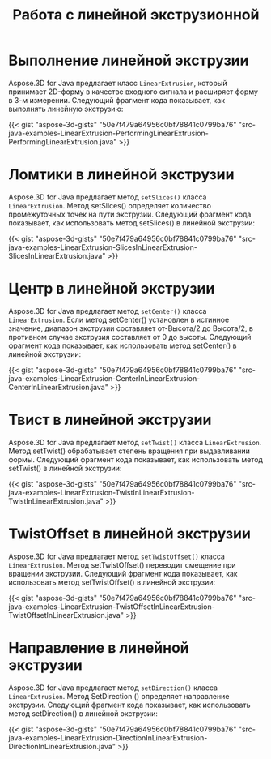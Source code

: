 ﻿---
title: Работа с линейной экструзионной
type: docs
weight: 80
url: /ru/java/working-with-linear-extrusion/
description: Aspose.3D for Java предлагает класс LinearExtruision, который принимает 2D-форму в качестве входного сигнала и расширяет форму в 3-м измерении.
---
# **Выполнение линейной экструзии**
Aspose.3D for Java предлагает класс `LinearExtrusion`, который принимает 2D-форму в качестве входного сигнала и расширяет форму в 3-м измерении. Следующий фрагмент кода показывает, как выполнять линейную экструзию:

{{< gist "aspose-3d-gists" "50e7f479a64956c0bf78841c0799ba76" "src-java-examples-LinearExtrusion-PerformingLinearExtrusion-PerformingLinearExtrusion.java" >}}
# **Ломтики в линейной экструзии**
Aspose.3D for Java предлагает метод `setSlices()` класса `LinearExtrusion`. Метод setSlices() определяет количество промежуточных точек на пути экструзии. Следующий фрагмент кода показывает, как использовать метод setSlices() в линейной экструзии:

{{< gist "aspose-3d-gists" "50e7f479a64956c0bf78841c0799ba76" "src-java-examples-LinearExtrusion-SlicesInLinearExtrusion-SlicesInLinearExtrusion.java" >}}
# **Центр в линейной экструзии**
Aspose.3D for Java предлагает метод `setCenter()` класса `LinearExtrusion`. Если метод setCenter() установлен в истинное значение, диапазон экструзии составляет от-Высота/2 до Высота/2, в противном случае экструзия составляет от 0 до высоты. Следующий фрагмент кода показывает, как использовать метод setCenter() в линейной экструзии:

{{< gist "aspose-3d-gists" "50e7f479a64956c0bf78841c0799ba76" "src-java-examples-LinearExtrusion-CenterInLinearExtrusion-CenterInLinearExtrusion.java" >}}
# **Твист в линейной экструзии**
Aspose.3D for Java предлагает метод `setTwist()` класса `LinearExtrusion`. Метод setTwist() обрабатывает степень вращения при выдавливании формы. Следующий фрагмент кода показывает, как использовать метод setTwist() в линейной экструзии:

{{< gist "aspose-3d-gists" "50e7f479a64956c0bf78841c0799ba76" "src-java-examples-LinearExtrusion-TwistInLinearExtrusion-TwistInLinearExtrusion.java" >}}
# **TwistOffset в линейной экструзии**
Aspose.3D for Java предлагает метод `setTwistOffset()` класса `LinearExtrusion`. Метод setTwistOffset() переводит смещение при вращении экструзии. Следующий фрагмент кода показывает, как использовать метод setTwistOffset() в линейной экструзии:

{{< gist "aspose-3d-gists" "50e7f479a64956c0bf78841c0799ba76" "src-java-examples-LinearExtrusion-TwistOffsetInLinearExtrusion-TwistOffsetInLinearExtrusion.java" >}}
# **Направление в линейной экструзии**
Aspose.3D for Java предлагает метод `setDirection()` класса `LinearExtrusion`. Метод SetDirection () определяет направление экструзии. Следующий фрагмент кода показывает, как использовать метод setDirection() в линейной экструзии:

{{< gist "aspose-3d-gists" "50e7f479a64956c0bf78841c0799ba76" "src-java-examples-LinearExtrusion-DirectionInLinearExtrusion-DirectionInLinearExtrusion.java" >}}
